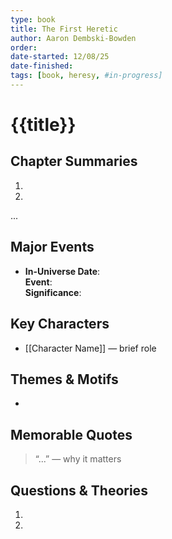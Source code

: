 ```yaml
---
type: book
title: The First Heretic
author: Aaron Dembski-Bowden
order: 
date-started: 12/08/25
date-finished: 
tags: [book, heresy, #in-progress]
---
```


# {{title}}

## Chapter Summaries
1. 
2. 
...

## Major Events
- **In-Universe Date**:  
  **Event**:  
  **Significance**:  

## Key Characters
- [[Character Name]] — brief role

## Themes & Motifs
- 

## Memorable Quotes
> “...” — why it matters

## Questions & Theories
1. 
2. 